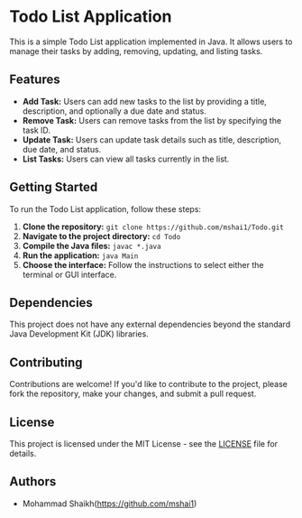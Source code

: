 # Todo List Application

This is a simple Todo List application implemented in Java. It allows users to manage their tasks by adding, removing, updating, and listing tasks.

## Features

- **Add Task:** Users can add new tasks to the list by providing a title, description, and optionally a due date and status.
- **Remove Task:** Users can remove tasks from the list by specifying the task ID.
- **Update Task:** Users can update task details such as title, description, due date, and status.
- **List Tasks:** Users can view all tasks currently in the list.

## Getting Started

To run the Todo List application, follow these steps:

1. **Clone the repository:** `git clone https://github.com/mshai1/Todo.git`
2. **Navigate to the project directory:** `cd Todo`
3. **Compile the Java files:** `javac *.java`
4. **Run the application:** `java Main`
5. **Choose the interface:** Follow the instructions to select either the terminal or GUI interface.

## Dependencies

This project does not have any external dependencies beyond the standard Java Development Kit (JDK) libraries.

## Contributing

Contributions are welcome! If you'd like to contribute to the project, please fork the repository, make your changes, and submit a pull request.

## License

This project is licensed under the MIT License - see the [LICENSE](LICENSE) file for details.

## Authors

- Mohammad Shaikh(https://github.com/mshai1)
